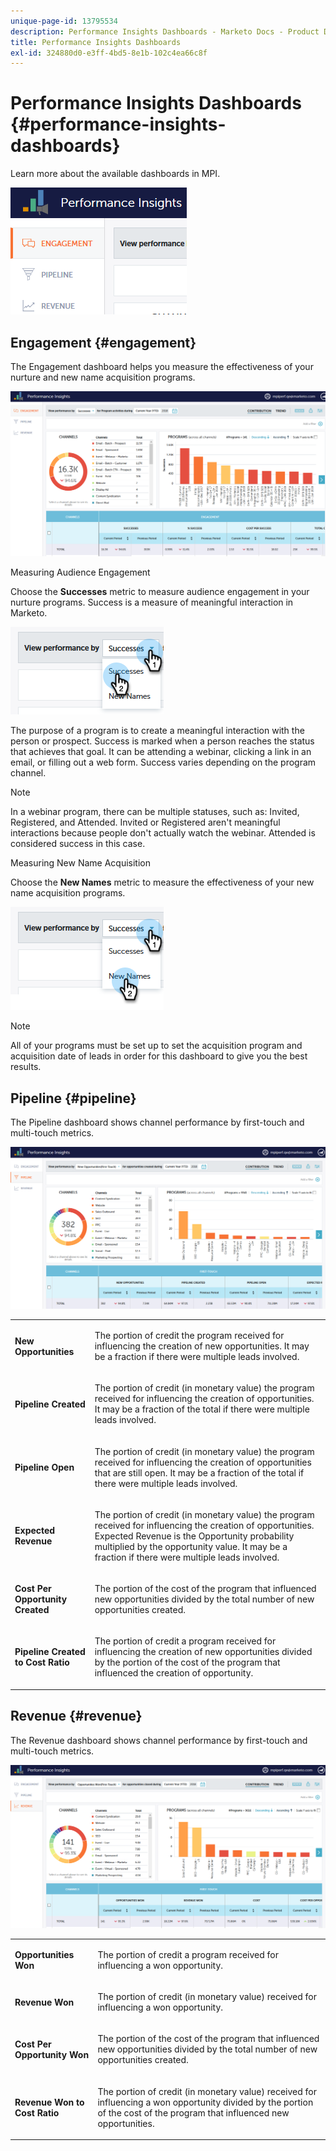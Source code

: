 ```yaml
---
unique-page-id: 13795534
description: Performance Insights Dashboards - Marketo Docs - Product Documentation
title: Performance Insights Dashboards
exl-id: 324880d0-e3ff-4bd5-8e1b-102c4ea66c8f
---
```

# Performance Insights Dashboards {#performance-insights-dashboards}

Learn more about the available dashboards in MPI.

![](assets/1-4.png)

## Engagement {#engagement}

The Engagement dashboard helps you measure the effectiveness of your nurture and new name acquisition programs.

![](assets/two-3.png)

Measuring Audience Engagement

Choose the **Successes** metric to measure audience engagement in your nurture programs. Success is a measure of meaningful interaction in Marketo.

![](assets/3-4.png)

The purpose of a program is to create a meaningful interaction with the person or prospect. Success is marked when a person reaches the status that achieves that goal. It can be attending a webinar, clicking a link in an email, or filling out a web form. Success varies depending on the program channel.

>[!NOTE]
>
>In a webinar program, there can be multiple statuses, such as: Invited, Registered, and Attended. Invited or Registered aren't meaningful interactions because people don't actually watch the webinar. Attended is considered success in this case.

Measuring New Name Acquisition

Choose the **New Names** metric to measure the effectiveness of your new name acquisition programs.

![](assets/4-3.png)

>[!NOTE]
>
>All of your programs must be set up to set the acquisition program and acquisition date of leads in order for this dashboard to give you the best results.

## Pipeline {#pipeline}

The Pipeline dashboard shows channel performance by first-touch and multi-touch metrics.

![](assets/five-1.png)

<table> 
 <tbody> 
  <tr> 
   <td><p><strong>New Opportunities</strong></p></td> 
   <td><p>The portion of credit the program received for influencing the creation of new opportunities. It may be a fraction if there were multiple leads involved.</p></td> 
  </tr> 
  <tr> 
   <td><p><strong>Pipeline Created</strong></p></td> 
   <td><p>The portion of credit (in monetary value) the program received for influencing the creation of opportunities. It may be a fraction of the total if there were multiple leads involved.</p></td> 
  </tr> 
  <tr> 
   <td><p><strong>Pipeline Open</strong></p></td> 
   <td><p>The portion of credit (in monetary value) the program received for influencing the creation of opportunities that are still open. It may be a fraction of the total if there were multiple leads involved.</p></td> 
  </tr> 
  <tr> 
   <td><p><strong>Expected Revenue</strong></p></td> 
   <td><p>The portion of credit (in monetary value) the program received for influencing the creation of opportunities. Expected Revenue is the Opportunity probability multiplied by the opportunity value. It may be a fraction if there were multiple leads involved.</p></td> 
  </tr> 
  <tr> 
   <td><p><strong>Cost Per Opportunity Created</strong></p></td> 
   <td><p>The portion of the cost of the program that influenced new opportunities divided by the total number of new opportunities created.</p></td> 
  </tr> 
  <tr> 
   <td><p><strong>Pipeline Created to Cost Ratio</strong></p></td> 
   <td><p>The portion of credit a program received for influencing the creation of new opportunities divided by the portion of the cost of the program that influenced the creation of opportunity.</p></td> 
  </tr> 
 </tbody> 
</table>

## Revenue {#revenue}

The Revenue dashboard shows channel performance by first-touch and multi-touch metrics.

![](assets/six-1.png)

<table> 
 <tbody> 
  <tr> 
   <td><p><strong>Opportunities Won</strong></p></td> 
   <td><p>The portion of credit a program received for influencing a won opportunity.</p></td> 
  </tr> 
  <tr> 
   <td><p><strong>Revenue Won</strong></p></td> 
   <td><p>The portion of credit (in monetary value) received for influencing a won opportunity.</p></td> 
  </tr> 
  <tr> 
   <td><p><strong>Cost Per Opportunity Won</strong></p></td> 
   <td><p>The portion of the cost of the program that influenced new opportunities divided by the total number of new opportunities created.</p></td> 
  </tr> 
  <tr> 
   <td><p><strong>Revenue Won to Cost Ratio</strong></p></td> 
   <td><p>The portion of credit (in monetary value) received for influencing a won opportunity divided by the portion of the cost of the program that influenced new opportunities.</p></td> 
  </tr> 
 </tbody> 
</table>
